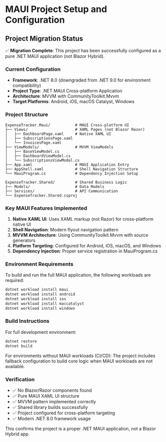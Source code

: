 # MAUI Project Setup and Configuration

## Project Migration Status

✅ **Migration Complete**: This project has been successfully configured as a pure .NET MAUI application (not Blazor Hybrid).

### Current Configuration

- **Framework**: .NET 8.0 (downgraded from .NET 9.0 for environment compatibility)
- **Project Type**: .NET MAUI Cross-platform Application
- **Architecture**: MVVM with CommunityToolkit.Mvvm
- **Target Platforms**: Android, iOS, macOS Catalyst, Windows

### Project Structure

```
ExpenseTracker.Maui/           # MAUI Cross-platform UI
├── Views/                     # XAML Pages (not Blazor Razor)
│   ├── DashboardPage.xaml     # Native XAML UI
│   ├── SubscriptionsPage.xaml
│   └── InvoicesPage.xaml
├── ViewModels/                # MVVM ViewModels
│   ├── BaseViewModel.cs
│   ├── DashboardViewModel.cs
│   └── SubscriptionsViewModel.cs
├── App.xaml                   # MAUI Application Entry
├── AppShell.xaml              # Shell Navigation Structure
└── MauiProgram.cs             # Dependency Injection Setup

ExpenseTracker.Shared/         # Shared Business Logic
├── Models/                    # Data Models
├── Services/                  # API Communication
└── ExpenseTracker.Shared.csproj
```

### Key MAUI Features Implemented

1. **Native XAML UI**: Uses XAML markup (not Razor) for cross-platform native UI
2. **Shell Navigation**: Modern flyout navigation pattern
3. **MVVM Architecture**: Using CommunityToolkit.Mvvm with source generators
4. **Platform Targeting**: Configured for Android, iOS, macOS, and Windows
5. **Dependency Injection**: Proper service registration in MauiProgram.cs

### Environment Requirements

To build and run the full MAUI application, the following workloads are required:

```bash
dotnet workload install maui
dotnet workload install android
dotnet workload install ios
dotnet workload install maccatalyst
dotnet workload install windows
```

### Build Instructions

For full development environment:
```bash
dotnet restore
dotnet build
```

For environments without MAUI workloads (CI/CD):
The project includes fallback configuration to build core logic when MAUI workloads are not available.

### Verification

- ✅ No Blazor/Razor components found
- ✅ Pure MAUI XAML UI structure
- ✅ MVVM pattern implemented correctly
- ✅ Shared library builds successfully
- ✅ Project configured for cross-platform targeting
- ✅ Modern .NET 8.0 framework usage

This confirms the project is a proper .NET MAUI application, not a Blazor Hybrid app.